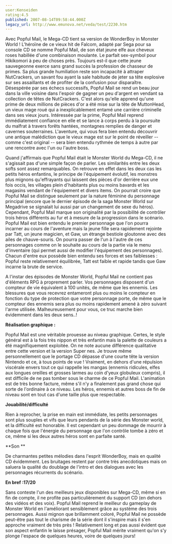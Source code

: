 ```yaml
---
user:Kenseiden
rating:4.5
published: 2007-08-14T09:58:44.000Z
legacy_url: http://www.emunova.net/veda/test/2230.htm
---
```

Avec Popful Mail, le Mega-CD tient sa version de WonderBoy in Monster World ! L'héroïne de ce vieux hit de Falcom, adapté par Sega pour sa console CD se nomme Popful Mail, de son état jeune elfe aux cheveux roses habillée d'une combinaison moulante. Le parfait sex-symbol pour Hikikomori à peu de choses près. Toujours est-il que cette jeune sauvegeonne exerce sans grand succès la profession de chasseur de primes. Sa plus grande humiliation reste son incapacité à attraper NutCrackers, un savant fou ayant la sale habitude de jeter sa tête explosive sur ses assaillants et de profiter de la confusion pour disparaître. Désespérée par ses échecs successifs, Popful Mail se rend un beau jour dans la ville voisine dans l'espoir de gagner un peu d'argent en vendant sa collection de têtes de NutCrackers. C'est alors qu'elle apprend qu'une prime de deux millions de pièces d'or a été mise sur la tête de MuttonHead, un vieux mage roué qui a inexplicablement entamé une carrière criminelle dans ses vieux jours. Intéressée par la prime, Popful Mail reprend immédiatement confiance en elle et se lance à corps perdu à la poursuite du malfrat à travers forêts hantées, montagnes remplies de danger et cavernes souterraines. L'aventure, qui vous fera bien entendu découvrir une antique malédiction que le vieux mage est sur le point de réveiller -- comme c'est original -- sera bien entendu rythmée de temps à autre par une rencontre avec l'un ou l'autre boss.  

  

Quand j'affirmais que Popful Mail était le Monster World du Mega-CD, il ne s'agissait pas d'une simple façon de parler. Les similarités entre les deux softs sont assez remarquables. On retrouve en effet dans les deux cas les petits héros enfantins, le principe de l'équipement évolutif, les monstres plus mignons qu'effrayants qui laissent des pièces d'or derrière eux une fois occis, les villages plein d'habitants plus ou moins bavards et les magasins vendant de l'équipement et divers items. On pourrait croire que Popful Mail se distingue seulement par la nature féminine du personnage principal (encore que le dernier épisode de la saga Monster World sur Megadrive se signalait lui aussi par un changement de sexe du héros). Cependant, Popful Mail marque son originalité par la possibilité de contrôler trois héros différents au fur et à mesure de la progression dans le scénario. Popful Mail est bien entendu le premier personnage que l'on pourra incarner au cours de l'aventure mais la jeune fille sera rapidement rejointe par Tatt, un jeune magicien, et Gaw, un étrange bestiole gloutonne avec des ailes de chauve-souris. On pourra passer de l'un à l'autre de ces personnages comme on le souhaite au cours de la partie via le menu d'inventaire (qui permet aussi de modifier l'équipement des personnages). Chacun d'entre eux possède bien entendu ses forces et ses faiblesses : Popful reste relativement équilibrée, Tatt est faible et rapide tandis que Gaw incarne la brute de service.  

  

A l'instar des épisodes de Monster World, Popful Mail ne contient pas d'éléments RPG à proprement parler. Vos personnages disposent d'un compteur de vie équivalent à 100 unités, de même que les ennemis. Les blessures que vous recevrez entameront plus ou moins le compteur en fonction du type de protection que votre personnage porte, de même que le compteur des ennemis sera plus ou moins rapidement amené à zéro suivant l'arme utilisée. Malheureusement pour vous, ce truc marche bien évidemment dans les deux sens..!  

  

  

**Réalisation graphique :**   

Popful Mail est une véritable prouesse au niveau graphique. Certes, le style général est à la fois très nippon et très enfantin mais la palette de couleurs a été magnifiquement exploitée. On ne note aucune différence qualitative entre cette version et la version Super nes. Je trouve même personnellement que le portage CD dépasse d'une courte tête la version Nintendo et ce, à tous points de vue ! Vraiment, en dehors d'une répulsion viscérale envers tout ce qui rappelle les mangas (ennemis ridicules, elfes aux longues oreilles et grosses larmes au coin d'yeux globuleux compris), il est difficile de ne pas tomber sous le charme de ce Popful Mail. L'animation est de très bonne facture, même s'il n'y a finalement pas grand chose qui sorte de l'ordinaire à ce niveau. Les héros, ennemis et autres boss de fin de niveau sont en tout cas d'une taille plus que respectable.   

  

**Jouabilité/difficulté**   

Rien à reprocher, la prise en main est immédiate, les petits personnages sont plus souples et vifs que leurs pendants de la série des Monster world, et la difficulté est honorable. Il est cependant un peu dommage de mourrir à chaque fois que l'énergie du personnage que l'on contrôle tombe à zéro et ce, même si les deux autres héros sont en parfaite santé.  

  

**Son **  

De charmantes petites mélodies dans l'esprit WonderBoy, mais en qualité CD évidemment. Les bruitages restent par contre très anecdotiques mais on saluera la qualité du doublage de l'intro et des dialogues avec les personnages récurrents du scénario.  

  

**En bref :17/20**   

Sans conteste l'un des meilleurs jeux disponibles sur Mega-CD, même si en fin de compte, il ne profite pas particulièrement du support CD (en dehors des vidéos et des voix). Popful Mail reprend le meilleur du gameplay de Monster World en l'améliorant sensiblement grâce au système des trois personnages. Aussi mignon que brillamment coloré, Popful Mail ne possède peut-être pas tout le charisme de la série dont il s'inspire mais il s'en approche vraiment de très près ! Relativement long et pas aussi évident que son aspect enfantin le laisse présager, Popful Mail mérite vraiment qu'on s'y plonge l'espace de quelques heures, voire de quelques jours!